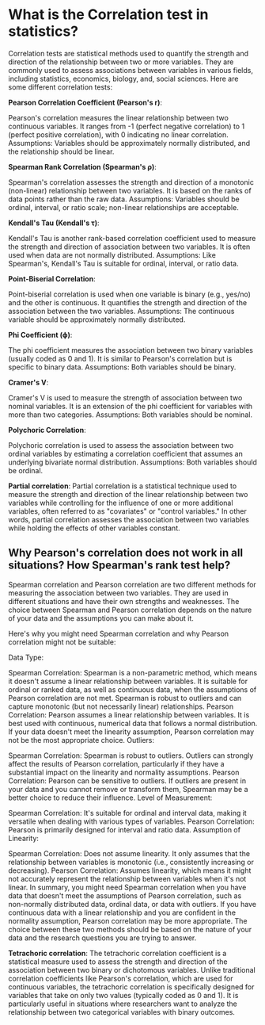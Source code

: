 # What is the Correlation test in statistics?

Correlation tests are statistical methods used to quantify the strength and direction of the relationship between two or more variables. They are commonly used to assess associations between variables in various fields, including statistics, economics, biology, and, social sciences. Here are some different correlation tests:

**Pearson Correlation Coefficient (Pearson's r)**:

Pearson's correlation measures the linear relationship between two continuous variables. It ranges from -1 (perfect negative correlation) to 1 (perfect positive correlation), with 0 indicating no linear correlation.
Assumptions: Variables should be approximately normally distributed, and the relationship should be linear.


**Spearman Rank Correlation (Spearman's ρ)**:

Spearman's correlation assesses the strength and direction of a monotonic (non-linear) relationship between two variables. It is based on the ranks of data points rather than the raw data.
Assumptions: Variables should be ordinal, interval, or ratio scale; non-linear relationships are acceptable.

**Kendall's Tau (Kendall's τ)**:

Kendall's Tau is another rank-based correlation coefficient used to measure the strength and direction of association between two variables. It is often used when data are not normally distributed.
Assumptions: Like Spearman's, Kendall's Tau is suitable for ordinal, interval, or ratio data.

**Point-Biserial Correlation**:

Point-biserial correlation is used when one variable is binary (e.g., yes/no) and the other is continuous. It quantifies the strength and direction of the association between the two variables.
Assumptions: The continuous variable should be approximately normally distributed.

**Phi Coefficient (ϕ)**:

The phi coefficient measures the association between two binary variables (usually coded as 0 and 1). It is similar to Pearson's correlation but is specific to binary data.
Assumptions: Both variables should be binary.

**Cramer's V**:

Cramer's V is used to measure the strength of association between two nominal variables. It is an extension of the phi coefficient for variables with more than two categories.
Assumptions: Both variables should be nominal.

**Polychoric Correlation**:

Polychoric correlation is used to assess the association between two ordinal variables by estimating a correlation coefficient that assumes an underlying bivariate normal distribution.
Assumptions: Both variables should be ordinal.


**Partial correlation**:
Partial correlation is a statistical technique used to measure the strength and direction of the linear relationship between two variables while controlling for the influence of one or more additional variables, often referred to as "covariates" or "control variables." In other words, partial correlation assesses the association between two variables while holding the effects of other variables constant.


## Why Pearson's correlation does not work in all situations? How Spearman's rank test help?

Spearman correlation and Pearson correlation are two different methods for measuring the association between two variables. They are used in different situations and have their own strengths and weaknesses. The choice between Spearman and Pearson correlation depends on the nature of your data and the assumptions you can make about it.

Here's why you might need Spearman correlation and why Pearson correlation might not be suitable:

Data Type:

Spearman Correlation: Spearman is a non-parametric method, which means it doesn't assume a linear relationship between variables. It is suitable for ordinal or ranked data, as well as continuous data, when the assumptions of Pearson correlation are not met. Spearman is robust to outliers and can capture monotonic (but not necessarily linear) relationships.
Pearson Correlation: Pearson assumes a linear relationship between variables. It is best used with continuous, numerical data that follows a normal distribution. If your data doesn't meet the linearity assumption, Pearson correlation may not be the most appropriate choice.
Outliers:

Spearman Correlation: Spearman is robust to outliers. Outliers can strongly affect the results of Pearson correlation, particularly if they have a substantial impact on the linearity and normality assumptions.
Pearson Correlation: Pearson can be sensitive to outliers. If outliers are present in your data and you cannot remove or transform them, Spearman may be a better choice to reduce their influence.
Level of Measurement:

Spearman Correlation: It's suitable for ordinal and interval data, making it versatile when dealing with various types of variables.
Pearson Correlation: Pearson is primarily designed for interval and ratio data.
Assumption of Linearity:

Spearman Correlation: Does not assume linearity. It only assumes that the relationship between variables is monotonic (i.e., consistently increasing or decreasing).
Pearson Correlation: Assumes linearity, which means it might not accurately represent the relationship between variables when it's not linear.
In summary, you might need Spearman correlation when you have data that doesn't meet the assumptions of Pearson correlation, such as non-normally distributed data, ordinal data, or data with outliers. If you have continuous data with a linear relationship and you are confident in the normality assumption, Pearson correlation may be more appropriate. The choice between these two methods should be based on the nature of your data and the research questions you are trying to answer.








**Tetrachoric correlation**:
The tetrachoric correlation coefficient is a statistical measure used to assess the strength and direction of the association between two binary or dichotomous variables. Unlike traditional correlation coefficients like Pearson's correlation, which are used for continuous variables, the tetrachoric correlation is specifically designed for variables that take on only two values (typically coded as 0 and 1). It is particularly useful in situations where researchers want to analyze the relationship between two categorical variables with binary outcomes.

